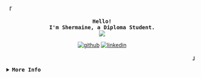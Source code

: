 <!-- Shermaine's GitHub Profile -->
<div align="justify">
  <!-- <img align="right" alt="Coding" width="400" src="https://www.space.com/27600-around-a-star-system-space-wallpaper.html"> -->

<!-- Profile -->
<div>
<p align="left"><strong><samp>「</samp></strong></p>
  <p align="center">
    <samp>
      <b>
        Hello! 
      <br>
        I'm Shermaine, a Diploma Student.
      </b>
      <br>
        <image src="https://readme-typing-svg.demolab.com?font=Silkscreen&size=13&pause=1000&color=EAD27F&width=435&lines=I+enjoy+data+analytics%2C+AI+and+web+development+:)">
    </samp>
    </p>
</div> 
<div align="center">

<a href = "https://github.com/ShermainePeh08">![github](https://cloud.githubusercontent.com/assets/17016297/18839843/0e06a67a-83d2-11e6-993a-b35a182500e0.png)</a>
<a href = "https://www.linkedin.com/in/pehshermaine0704/">![linkedin](https://cloud.githubusercontent.com/assets/17016297/18839848/0fc7e74e-83d2-11e6-8c6a-277fc9d6e067.png)</a>
</div>
<p align="right"><strong><samp>」</samp></strong></p>

<details>
<summary><samp><b>More Info</b></samp></summary>
<br>
 <!-- Github Stats -->
<div align="center">
      <a href="#--------"><img height="137px" align="center" alt="GitHub Stats" src="https://github-readme-stats.vercel.app/api?username=ShermainePeh08&theme=radical&show_icons=true&hide_border=true&count_private=true&hide=prs,issues"/></a>
    <a href="#--------"><img height="137px" align="center" alt="Top Language" src="https://github-readme-stats.vercel.app/api/top-langs/?username=ShermainePeh08&theme=radical&show_icons=true&hide_border=true&layout=compact&count_private=true"/></a>
</div>

<!-- ## Tech Stack 
#### Languages:
[![My Skills](https://skillicons.dev/icons?i=cs,html,css,js,py,r)](https://skillicons.dev)
<!-- ![Python](https://img.shields.io/badge/python-3670A0?style=for-the-badge&logo=python&logoColor=ffdd54)
![HTML5](https://img.shields.io/badge/html5-%23E34F26.svg?style=for-the-badge&logo=html5&logoColor=white)
![CSS3](https://img.shields.io/badge/css3-%231572B6.svg?style=for-the-badge&logo=css3&logoColor=white)
![JavaScript](https://img.shields.io/badge/javascript-%23323330.svg?style=for-the-badge&logo=javascript&logoColor=%23F7DF1E)
![C#](https://img.shields.io/badge/c%23-%23239120.svg?style=for-the-badge&logo=c-sharp&logoColor=white)
![R](https://img.shields.io/badge/r-%23276DC3.svg?style=for-the-badge&logo=r&logoColor=white) -->

<!-- #### Database:
[![My Skills](https://skillicons.dev/icons?i=mongodb,sqlite,mysql)](https://skillicons.dev)
<!-- ![MongoDB](https://img.shields.io/badge/MongoDB-%234ea94b.svg?style=for-the-badge&logo=mongodb&logoColor=white)
![SQLite](https://img.shields.io/badge/sqlite-%2307405e.svg?style=for-the-badge&logo=sqlite&logoColor=white) -->

<!-- #### Frameworks:
[![My Skills](https://skillicons.dev/icons?i=angular,dotnet,react,flask)](https://skillicons.dev)
<!-- ![.Net](https://img.shields.io/badge/.NET-5C2D91?style=for-the-badge&logo=.net&logoColor=white)
![Angular.js](https://img.shields.io/badge/angular.js-%23E23237.svg?style=for-the-badge&logo=angularjs&logoColor=white)
![NodeJS](https://img.shields.io/badge/node.js-6DA55F?style=for-the-badge&logo=node.js&logoColor=white) -->


## Contacts
<!-- #### Portfolio: https://pehshermaine.tech/-->
#### Email: shermainepehcm@gmail.com
#### LinkedIn: https://www.linkedin.com/in/pehshermaine0704/
#### Github: https://github.com/ShermainePeh08
</div> 
